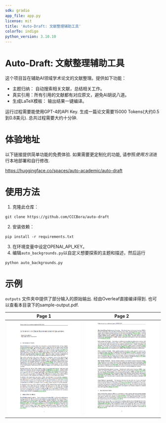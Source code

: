 ```yaml
---
sdk: gradio
app_file: app.py
license: mit
title: 'Auto-Draft: 文献整理辅助工具'
colorTo: indigo
python_version: 3.10.10
---
```



# Auto-Draft: 文献整理辅助工具

这个项目旨在辅助AI领域学术论文的文献整理。提供如下功能：
* 主题归纳： 自动搜索相关文献，总结相关工作。
* 真实引用：所有引用的文献都有对应原文，避免AI胡说八道。
* 生成LaTeX模板： 输出结果一键编译。  

运行过程需要能使用GPT-4的API Key. 生成一篇论文需要15000 Tokens(大约0.5到0.8美元). 总共过程需要大约十分钟. 

# 体验地址  
以下链接提供简单功能的免费体验. 如果需要更定制化的功能, 请参照*使用方法*进行本地部署和自行修改.

https://huggingface.co/spaces/auto-academic/auto-draft

# 使用方法 
1. 克隆此仓库：
```angular2html
git clone https://github.com/CCCBora/auto-draft
```
2. 安装依赖：
```angular2html
pip install -r requirements.txt
```
3. 在环境变量中设定OPENAI_API_KEY。
4. 编辑`auto_backgrounds.py`以自定义想要探索的主题和描述，然后运行
```angular2html
python auto_backgrounds.py
```

# 示例
`outputs` 文件夹中提供了部分输入的原始输出. 经由Overleaf直接编译得到. 也可以查看本目录下的sample-output.pdf.

Page 1            |  Page 2
:-------------------------:|:-------------------------:
![](assets/page1.png "Page-1") |  ![](assets/page2.png "Page-2") 



